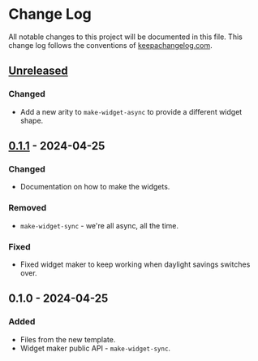 # Change Log
All notable changes to this project will be documented in this file. This change log follows the conventions of [keepachangelog.com](http://keepachangelog.com/).

## [Unreleased]
### Changed
- Add a new arity to `make-widget-async` to provide a different widget shape.

## [0.1.1] - 2024-04-25
### Changed
- Documentation on how to make the widgets.

### Removed
- `make-widget-sync` - we're all async, all the time.

### Fixed
- Fixed widget maker to keep working when daylight savings switches over.

## 0.1.0 - 2024-04-25
### Added
- Files from the new template.
- Widget maker public API - `make-widget-sync`.

[Unreleased]: https://sourcehost.site/your-name/coolapp/compare/0.1.1...HEAD
[0.1.1]: https://sourcehost.site/your-name/coolapp/compare/0.1.0...0.1.1
